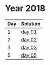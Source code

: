 # Year 2018

| Day | Solution |
| --- | --- |
| 1 | [day 01](/2018/day_01/src/main.rs) |
| 2 | [day 02](/2018/day_02/src/main.rs) |
| 3 | [day 03](/2018/day_03/src/main.rs) |
| 5 | [day 05](/2018/day_05/src/main.rs) |